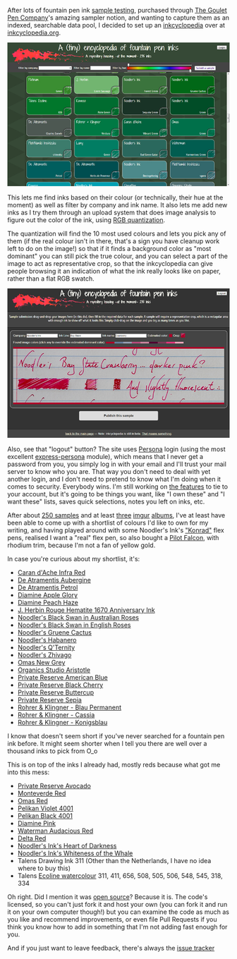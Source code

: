 After lots of fountain pen ink [sample testing](http://www.gouletpens.com/Random_Ink_Sample_Package_Set_p/package-inksamples.htm), purchased through [The Goulet Pen Company](http://gouletpens.com)'s amazing sampler notion, and wanting to capture them as an indexed, searchable data pool, I decided to set up an [inkcyclopedia](http://inkcyclopedia.org) over at [inkcyclopedia.org](http://inkcyclopedia.org).

<img src="/images/inkcyclopedia-main-view.jpg" class="border">

This lets me find inks based on their colour (or technically, their hue at the moment) as well as filter by company and ink name. It also lets me add new inks as I try them through an upload system that does image analysis to figure out the color of the ink, using [RGB quantization](https://github.com/leeoniya/RgbQuant.js).

The quantization will find the 10 most used colours and lets you pick any of them (if the real colour isn't in there, that's a sign you have cleanup work left to do on the image!)  so that if it finds a background color as "most dominant" you can still pick the true colour, and you can select a part of the image to act as representative crop, so that the inkcyclopedia can give people browsing it an indication of what the ink really looks like on paper, rather than a flat RGB swatch.

<img src="/images/inkcyclopedia-ink-sample.jpg" class="border">

Also, see that "logout" button? The site uses [Persona](https://developer.mozilla.org/en-US/Persona) login (using the most excellent [express-persona](https://www.npmjs.org/package/express-persona) module), which means that I never get a password from you, you simply log in with your email and I'll trust your mail server to know who you are. That way you don't need to deal with yet another login, and I don't need to pretend to know what I'm doing when it comes to security.  Everybody wins. I'm still working on [the features](https://github.com/pomax/inkcyclopedia/issues) to tie to your account, but it's going to be things you want, like "I own these" and "I want these" lists, saves quick selections, notes you left on inks, etc.

After about [250 samples](#gh-weblog-1407948773020) and at least [three](http://imgur.com/gallery/5TGYc) [imgur](http://imgur.com/gallery/4sVTk) [albums](http://imgur.com/gallery/3JWW4), I've at least have been able to come up with a shortlist of colours I'd like to own for my writing, and having played around with some Noodler's Ink's ["Konrad"](http://www.gouletpens.com/Noodlers_Konrad_Flex_Nib_Pens_s/1264.htm) flex pens, realised I want a "real" flex pen, so also bought a [Pilot Falcon](http://www.gouletpens.com/Pilot_Namiki_Falcon_Fountain_Pens_s/949.htm), with rhodium trim, because I'm not a fan of yellow gold.

In case you're curious about my shortlist, it's:

* [Caran d'Ache Infra Red](http://www.gouletpens.com/Caran_d_Ache_Infra_Red_Ink_p/cda8011-070.htm)
* [De Atramentis Aubergine](http://www.gouletpens.com/De_Atramentis_Aubergine_p/da1039.htm)
* [De Atramentis Petrol](http://www.gouletpens.com/De_Atramentis_Petrol_p/da1049.htm)
* [Diamine Apple Glory](http://www.gouletpens.com/Diamine_80ml_Apple_Glory_Ink_p/d7091.htm)
* [Diamine Peach Haze](http://www.gouletpens.com/Diamine_80ml_Peach_Haze_Ink_p/d7099.htm)
* [J. Herbin Rouge Hematite 1670 Anniversary Ink](http://www.gouletpens.com/J_Herbin_1670_Anniversary_Ink_p/h150-26.htm)
* [Noodler's Black Swan in Australian Roses](http://www.gouletpens.com/Noodlers_Black_Swan_Australian_Roses_Ink_3oz_p/n19065.htm)
* [Noodler's Black Swan in English Roses](http://www.gouletpens.com/Noodlers_Black_Swan_English_Roses_Ink_3oz_p/n19037.htm)
* [Noodler's Gruene Cactus](http://www.gouletpens.com/Noodlers_Gruene_Cactus_Ink_3oz_p/n19033.htm)
* [Noodler's Habanero](http://www.gouletpens.com/Noodlers_Habanero_Ink_3oz_p/n19021.htm)
* [Noodler's Q'Ternity](http://www.gouletpens.com/Noodlers_QTernity_Ink_3oz_p/n19070.htm)
* [Noodler's Zhivago](http://www.gouletpens.com/Noodlers_Zhivago_Ink_3oz_p/n19027.htm)
* [Omas New Grey](http://www.gouletpens.com/Omas_New_Grey_Ink_p/om2300.htm)
* [Organics Studio Aristotle](http://www.gouletpens.com/Organics_Studio_55ml_Aristotle_Ink_p/os-029-2.htm)
* [Private Reserve American Blue](http://www.gouletpens.com/Private_Reserve_American_Blue_Ink_p/pr25am.htm)
* [Private Reserve Black Cherry](http://www.gouletpens.com/Private_Reserve_Black_Cherry_Ink_p/pr16blc.htm)
* [Private Reserve Buttercup](http://www.gouletpens.com/Private_Reserve_Buttercup_Ink_p/pr10but.htm)
* [Private Reserve Sepia](http://www.gouletpens.com/Private_Reserve_Sepia_Ink_p/pr46se.htm)
* [Rohrer & Klingner - Blau Permanent](http://www.gouletpens.com/Rohrer_Klingner_Blau_Permanent_Ink_p/rk40450050.htm)
* [Rohrer & Klingner - Cassia](http://www.gouletpens.com/Rohrer_Klingner_Cassia_Ink_p/rk40410050.htm)
* [Rohrer & Klingner - Konigsblau](http://www.gouletpens.com/Rohrer_Klingner_Konigsblau_Ink_p/rk40440050.htm)

I know that doesn't seem short if you've never searched for a fountain pen ink before. It might seem shorter when I tell you there are well over a thousand inks to pick from O_o

This is on top of the inks I already had, mostly reds because what got me into this mess:

* [Private Reserve Avocado](http://www.gouletpens.com/Private_Reserve_Avacado_Ink_p/pr12av.htm)
* [Monteverde Red](http://www.gouletpens.com/Monteverde_Red_Ink_p/mv308rd.htm)
* [Omas Red](http://www.gouletpens.com/Omas_Red_Ink_p/om2100.htm)
* [Pelikan Violet 4001](http://www.gouletpens.com/Pelikan_Violet_Ink_p/p329193.htm)
* [Pelikan Black 4001](http://www.gouletpens.com/Pelikan_Brilliant_Black_Ink_p/p329144.htm)
* [Diamine Pink](http://www.gouletpens.com/Diamine_80ml_Pink_Ink_p/d7016.htm)
* [Waterman Audacious Red](http://www.gouletpens.com/Waterman_Audacious_Red_p/wm-s0110730.htm)
* [Delta Red](http://www.gouletpens.com/Delta_30ml_Red_Ink_p/del97105.htm)
* [Noodler's Ink's Heart of Darkness](http://www.gouletpens.com/Noodlers_Heart_of_Darkness_Ink_4_5oz_p/n19808.htm)
* [Noodler's Ink's Whiteness of the Whale](http://www.gouletpens.com/Noodlers_Whiteness_of_the_Whale_Ink_1oz_p/n19807.htm)
* Talens Drawing Ink 311 (Other than the Netherlands, I have no idea where to buy this)
* Talens [Ecoline watercolour](http://www.deserres.ca/en-ca/search/ecoline-watersoluble-ink/ECOLINE) 311, 411, 656, 508, 505, 506, 548, 545, 318, 334

Oh right. Did I mention it was [open source](http://github.com/pomax/inkcyclopedia)? Because it is. The code's licensed, so you can't just fork it and host your own (you can fork it and run it on your own computer though!) but you can examine the code as much as you like and recommend improvements, or even file Pull Requests if you think you know how to add in something that I'm not adding fast enough for you.

And if you just want to leave feedback, there's always the [issue tracker](https://github.com/pomax/inkcyclopedia/issues)